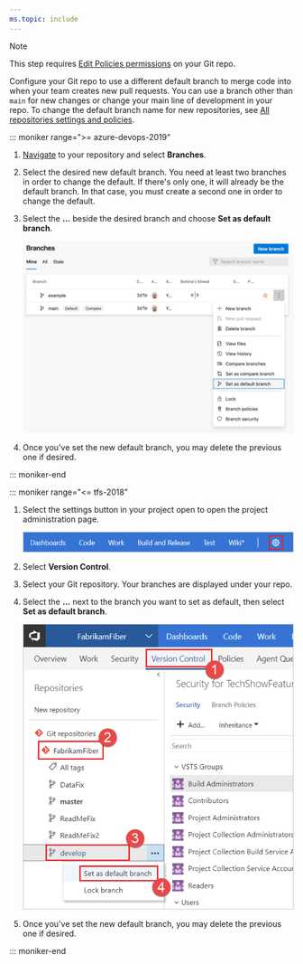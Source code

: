 ```yaml
---
ms.topic: include
---
```


>[!NOTE]
>This step requires [Edit Policies permissions](../../../organizations/security/set-git-tfvc-repository-permissions.md#git-repository) on your Git repo.

Configure your Git repo to use a different default branch to merge code into when your team creates new pull requests.
You can use a branch other than `main` for new changes or change your main line of development in your repo. To change the default branch name for new repositories, see [All repositories settings and policies](../repository-settings.md#all-repositories-settings-and-policies).

::: moniker range=">= azure-devops-2019"

1. [Navigate](../../../project/navigation/go-to-project-repo.md) to your repository and select **Branches**.

1. Select the desired new default branch.
You need at least two branches in order to change the default.
If there's only one, it will already be the default branch.
In that case, you must create a second one in order to change the default.

1. Select the **...** beside the desired branch and choose **Set as default branch**.

   ![Set default branch](../media/pull-requests/set-default-branch-in-product.png)

1. Once you've set the new default branch, you may delete the previous one if desired.

::: moniker-end

::: moniker range="<= tfs-2018"

1. Select the settings button in your project open to open the project administration page.

   ![Open the administrative area of the web portal for your project](../media/pull-requests/gear_icon_settings.png)

1. Select **Version Control**.

1. Select your Git repository. Your branches are displayed under your repo.

1. Select the **...** next to the branch you want to set as default, then select **Set as default branch**.

   ![Set a default branch for a Git repo](../media/pull-requests/set_default_branch.png)

1. Once you've set the new default branch, you may delete the previous one if desired.

::: moniker-end
